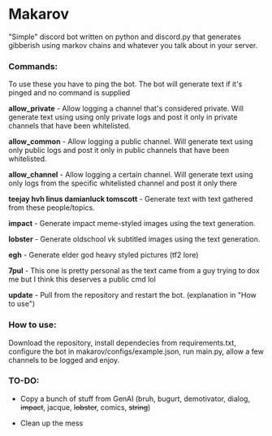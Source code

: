 # Makarov

"Simple" discord bot written on python and discord.py that generates gibberish using markov chains and whatever you talk about in your server.

### Commands:

To use these you have to ping the bot. The bot will generate text if it's pinged and no command is supplied

**allow_private** - Allow logging a channel that's considered private. Will generate text using using only private logs and post it only in private channels that have been whitelisted.

**allow_common** - Allow logging a public channel. Will generate text using only public logs and post it only in public channels that have been whitelisted.

**allow_channel** - Allow logging a certain channel. Will generate text using only logs from the specific whitelisted channel and post it only there

**teejay hvh linus damianluck tomscott** - Generate text with text gathered from these people/topics.

**impact** - Generate impact meme-styled images using the text generation.

**lobster** - Generate oldschool vk subtitled images using the text generation.

**egh** - Generate elder god heavy styled pictures (tf2 lore)

**7pul** - This one is pretty personal as the text came from a guy trying to dox me but I think this deserves a public cmd lol

**update** - Pull from the repository and restart the bot. (explanation in "How to use")

### How to use:

Download the repository, install dependecies from requirements.txt, configure the bot in makarov/configs/example.json, run main.py, allow a few channels to be logged and enjoy.

### TO-DO:

- Copy a bunch of stuff from GenAI (bruh, bugurt, demotivator, dialog, ~~impact~~, jacque, ~~lobster~~, comics, ~~string~~)

- Clean up the mess


